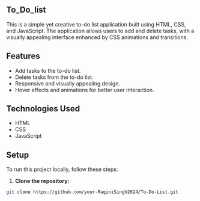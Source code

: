 ## To_Do_list
This is a simple yet creative to-do list application built using HTML, CSS, and JavaScript. The application allows users to add and delete tasks, with a visually appealing interface enhanced by CSS animations and transitions.

## Features
- Add tasks to the to-do list.
- Delete tasks from the to-do list.
- Responsive and visually appealing design.
- Hover effects and animations for better user interaction.



 ## Technologies Used
 - HTML
- CSS
- JavaScript

 
 
## Setup

To run this project locally, follow these steps:

1. **Clone the repository:**

```bash
git clone https://github.com/your-RaginiSingh2024/To-Do-List.git

